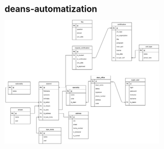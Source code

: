 # deans-automatization
![Alt Text](https://github.com/UNIVERSITY-IITU/deans-automatization/blob/main/addition/Project%20Plan/eer.jpeg)
